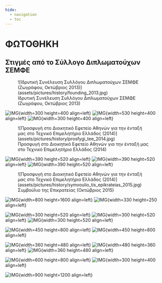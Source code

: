 ```yaml
---
hide:
  - navigation
  - toc
---
```



#  ΦΩΤΟΘΗΚΗ
## Στιγμές από το Σύλλογο Διπλωματούχων ΣΕΜΦΕ

<figure markdown>
  ![Ιδρυτική Συνέλευση Συλλόγου Διπλωματούχων ΣΕΜΦΕ (Ζωγράφου, Οκτώβριος 2013)](assets/pictures/history/founding_2013.jpg)
  <figcaption>Ιδρυτική Συνέλευση Συλλόγου Διπλωματούχων ΣΕΜΦΕ (Ζωγράφου, Οκτώβριος 2013)</figcaption>
</figure>

![IMG](assets/pictures/history/3-1536x2048.jpg){width=300 height=400 align=left}
![IMG](assets/pictures/history/5.jpg){width=530 height=400 align=left}
![IMG](assets/pictures/history/kopi_pitas_2014.jpeg){width=300 height=400 align=left}

<figure markdown>
  ![Προσφυγή στο Διοικητικό Εφετείο Αθηνών για την ένταξή μας στο Τεχνικό Επιμελητήριο Ελλάδος (2014)](assets/pictures/history/prosfygi_tee_2014.jpg)
  <figcaption>Προσφυγή στο Διοικητικό Εφετείο Αθηνών για την ένταξή μας στο Τεχνικό Επιμελητήριο Ελλάδος (2014)</figcaption>
</figure>

![IMG](assets/pictures/history/16.jpg){width=390 height=520 align=left}
![IMG](assets/pictures/history/21.jpg){width=390 height=520 align=left}
![IMG](assets/pictures/history/29.jpg){width=390 height=520 align=left}

<figure markdown>
  ![Προσφυγή στο Διοικητικό Εφετείο Αθηνών για την ένταξή μας στο Τεχνικό Επιμελητήριο Ελλάδος (2014)](assets/pictures/history/symvoulio_tis_epikrateias_2015.jpg)
  <figcaption>Συμβούλιο της Επικρατείας (Οκτώβριος 2015)</figcaption>
</figure>

![IMG](assets/pictures/history/6-1-2048x1076.jpg){width=800 height=1600 align=left}
![IMG](assets/pictures/history/7-1-scaled.jpg){width=330 height=250 align=left}


![IMG](assets/pictures/history/20160207_195052-2048x1152.jpg){width=300 height=520 align=left}
![IMG](assets/pictures/history/20160207_205525-9-2048x1152.jpg){width=300 height=520 align=left}
![IMG](assets/pictures/history/20160207_210510-8-2048x1152.jpg){width=300 height=520 align=left}

![IMG](assets/pictures/history/20170517-224158.jpg){width=450 height=800 align=left}
![IMG](assets/pictures/history/20170517-224733.jpg){width=450 height=800 align=left}

![IMG](assets/pictures/history/19059052_652594548279045_3513351264196756601_n.jpg){width=360 height=480 align=left}
![IMG](assets/pictures/history/19402284_659313860940447_1674008561826267550_o.jpg){width=480 height=360 align=left}
![IMG](assets/pictures/history/19452804_659313900940443_8264744920332208496_o.jpg){width=360 height=480 align=left}

![IMG](assets/pictures/history/28336330_763304087208090_1353804284326426363_o-1.jpg){width=600 height=800 align=left}
![IMG](assets/pictures/history/2018_kopi-1.jpg){width=300 height=400 align=left}

![IMG](assets/pictures/history/65919277_1055028118035684_6697567869623861248_n.jpg){width=900 height=1200 align=left}